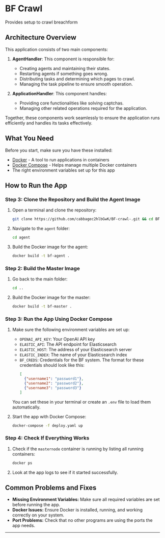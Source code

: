 # BF Crawl
Provides setup to crawl breachform 
## Architecture Overview

This application consists of two main components:

1. **AgentHandler**: This component is responsible for:

   - Creating agents and maintaining their states.
   - Restarting agents if something goes wrong.
   - Distributing tasks and determining which pages to crawl.
   - Managing the task pipeline to ensure smooth operation.

2. **ApplicationHandler**: This component handles:

   - Providing core functionalities like solving captchas.
   - Managing other related operations required for the application.

Together, these components work seamlessly to ensure the application runs efficiently and handles its tasks effectively.

## What You Need

Before you start, make sure you have these installed:

- [Docker](https://www.docker.com/) - A tool to run applications in containers
- [Docker Compose](https://docs.docker.com/compose/) - Helps manage multiple Docker containers
- The right environment variables set up for this app

## How to Run the App

### Step 3: Clone the Repository and Build the Agent Image

1. Open a terminal and clone the repository:
   ```bash
   git clone https://github.com/cabbagec2hlbGwK/BF-crawl-.git && cd BF-crawl
   ```
2. Navigate to the `agent` folder:
   ```bash
   cd agent
   ```
3. Build the Docker image for the agent:
   ```bash
   docker build -t bf-agent .
   ```

### Step 2: Build the Master Image

1. Go back to the main folder:
   ```bash
   cd ..
   ```
2. Build the Docker image for the master:
   ```bash
   docker build -t bf-master .
   ```

### Step 3: Run the App Using Docker Compose

1. Make sure the following environment variables are set up:

   - `OPENAI_API_KEY`: Your OpenAI API key
   - `ELASTIC_API`: The API endpoint for Elasticsearch
   - `ELASTIC_HOST`: The address of your Elasticsearch server
   - `ELASTIC_INDEX`: The name of your Elasticsearch index
   - `BF_CREDS`: Credentials for the BF system. The format for these credentials should look like this:
     ```json
     [
       {"username1": "password1"},
       {"username2": "password2"},
       {"username3": "password3"}
     ]
     ```

   You can set these in your terminal or create an `.env` file to load them automatically.

2. Start the app with Docker Compose:
   ```bash
   docker-compose -f deploy.yaml up
   ```

### Step 4: Check If Everything Works

1. Check if the `masternode` container is running by listing all running containers:
   ```bash
   docker ps
   ```
2. Look at the app logs to see if it started successfully.

## Common Problems and Fixes

- **Missing Environment Variables:** Make sure all required variables are set before running the app.
- **Docker Issues:** Ensure Docker is installed, running, and working correctly on your system.
- **Port Problems:** Check that no other programs are using the ports the app needs.

---


